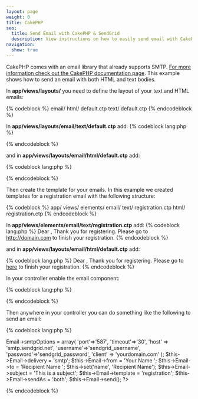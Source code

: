 ```yaml
---
layout: page
weight: 0
title: CakePHP
seo:
  title: Send Email with CakePHP & SendGrid
  description: View instructions on how to easily send email with CakePHP using SendGrid, by setting up your views and controller.
navigation:
  show: true
---
```


CakePHP comes with an email library that already supports SMTP. [For more information check out the CakePHP documentation page](http://book.cakephp.org/view/1286/Sending-a-basic-message). This example shows how to send an email with both HTML and text bodies.

In **app/views/layouts/** you need to define the layout of your text and HTML emails: 

{% codeblock %}
email/
html/
default.ctp
text/
default.ctp
{% endcodeblock %}

In <strong>app/views/layouts/email/text/default.ctp</strong> add:
{% codeblock lang:php %}
<!--?php echo $content_for_layout; ?-->
{% endcodeblock %}

 and in **app/views/layouts/email/html/default.ctp** add: 

{% codeblock lang:php %}
<!--?php echo $content_for_layout; ?-->
{% endcodeblock %}

 Then create the template for your emails. In this example we created templates for a registration email with the following structure: 

{% codeblock %}
app/
views/
elements/
email/
text/
registration.ctp
html/
registration.ctp
{% endcodeblock %}

In <strong>app/views/elements/email/text/registration.ctp</strong> add:
{% codeblock lang:php %}
Dear <!--?php echo $name ?-->,
Thank you for registering. Please go to http://domain.com to finish your registration.
{% endcodeblock %}

 and in **app/views/layouts/email/html/default.ctp** add: 

{% codeblock lang:php %}
Dear <!--?php echo $name ?-->,
Thank you for registering. Please go to <a href="http://domain.com">here</a> to finish your registration.
{% endcodeblock %}

 In your controller enable the email component:  
  
 

{% codeblock lang:php %}
<!--?php var $components = array('Email'); ?--> 

{% endcodeblock %}

 Then anywhere in your controller you can do something like the following to send an email: 

{% codeblock lang:php %}
<?php
$this->Email->smtpOptions = array(
  'port'=>'587',
  'timeout'=>'30',
  'host' => 'smtp.sendgrid.net',
  'username'=>'sendgrid_username',
  'password'=>'sendgrid_password',
  'client' => 'yourdomain.com'
);

$this->Email->delivery = 'smtp';
$this->Email->from = 'Your Name ';
$this->Email->to = 'Recipient Name ';
$this->set('name', 'Recipient Name');
$this->Email->subject = 'This is a subject';
$this->Email->template = 'registration';
$this->Email->sendAs = 'both';
$this->Email->send();
?>
{% endcodeblock %}

